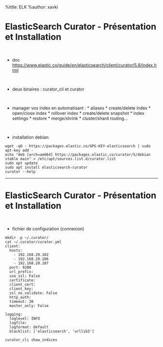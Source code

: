 %title: ELK
%author: xavki


# ElasticSearch Curator - Présentation et Installation


<br>


* doc https://www.elastic.co/guide/en/elasticsearch/client/curator/5.8/index.html

<br>


* deux binaires : curator_cli et curator

<br>


* manager vos index en automatisant :
		* aliases
		* create/delete index
		* open/close index
		* rollover index
		* create/delete snapshot
		* index settings
		* restore
		* merge/shrink
		* cluster/shard routing...

<br>


* installation debian

```
wget -qO - https://packages.elastic.co/GPG-KEY-elasticsearch | sudo apt-key add -
echo "deb [arch=amd64] https://packages.elastic.co/curator/5/debian stable main" > /etc/apt/sources.list.d/curator.list
sudo apt update
sudo apt install elasticsearch-curator
curator --help
```

-----------------------------------------------------------------------------------

# ElasticSearch Curator - Présentation et Installation



<br>


* fichier de configuration (connexion)

```
mkdir -p ~/.curator/
cat ~/.curator/curator.yml
client:
  hosts:
    - 192.168.20.102
    - 192.168.20.106
    - 192.168.20.107
  port: 9200
  url_prefix:
  use_ssl: False
  certificate:
  client_cert:
  client_key:
  ssl_no_validate: False
  http_auth:
  timeout: 30
  master_only: False

logging:
  loglevel: INFO
  logfile:
  logformat: default
  blacklist: ['elasticsearch', 'urllib3']
```


```
curator_cli show_indices
```
